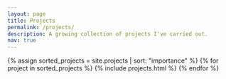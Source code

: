 ```yaml
---
layout: page
title: Projects
permalink: /projects/
description: A growing collection of projects I've carried out.
nav: true
---
```


<div class="projects grid">
  {% assign sorted_projects = site.projects | sort: "importance" %}
  {% for project in sorted_projects %}
    {% include projects.html %}
  {% endfor %}
</div>
